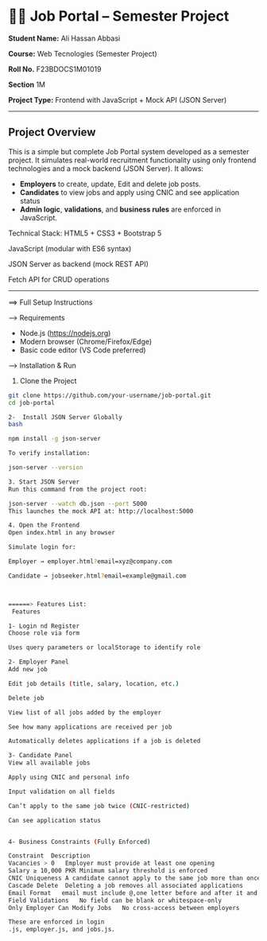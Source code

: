 # 🧑‍💼 Job Portal – Semester Project

**Student Name:** Ali Hassan Abbasi

**Course:** Web Tecnologies (Semester Project)

**Roll No.**      F23BDOCS1M01019

**Section**        1M

**Project Type:** Frontend with JavaScript + Mock API (JSON Server)

---

## Project Overview

This is a simple but complete Job Portal system developed as a semester project. It simulates real-world recruitment functionality using only frontend technologies and a mock backend (JSON Server). It allows:

- **Employers** to create, update, Edit and delete job posts.
- **Candidates** to view jobs and apply using CNIC and see application status
- **Admin logic**, **validations**, and **business rules** are enforced in JavaScript.

Technical Stack:
HTML5 + CSS3 + Bootstrap 5

JavaScript (modular with ES6 syntax)

JSON Server as backend (mock REST API)

Fetch API for CRUD operations

---

==> Full Setup Instructions

--> Requirements

- Node.js (https://nodejs.org)
- Modern browser (Chrome/Firefox/Edge)
- Basic code editor (VS Code preferred)

--> Installation & Run

1. Clone the Project

```bash (Using Command Prompt)
git clone https://github.com/your-username/job-portal.git
cd job-portal

2-  Install JSON Server Globally
bash

npm install -g json-server

To verify installation:

json-server --version

3. Start JSON Server
Run this command from the project root:

json-server --watch db.json --port 5000
This launches the mock API at: http://localhost:5000

4. Open the Frontend
Open index.html in any browser

Simulate login for:

Employer → employer.html?email=xyz@company.com

Candidate → jobseeker.html?email=example@gmail.com



======> Features List:
 Features

1- Login nd Register
Choose role via form

Uses query parameters or localStorage to identify role

2- Employer Panel
Add new job

Edit job details (title, salary, location, etc.)

Delete job

View list of all jobs added by the employer

See how many applications are received per job

Automatically deletes applications if a job is deleted

3- Candidate Panel
View all available jobs

Apply using CNIC and personal info

Input validation on all fields

Can’t apply to the same job twice (CNIC-restricted)

Can see application status


4- Business Constraints (Fully Enforced)

Constraint	Description
Vacancies > 0	Employer must provide at least one opening
Salary ≥ 10,000 PKR	Minimum salary threshold is enforced
CNIC Uniqueness	A candidate cannot apply to the same job more than once
Cascade Delete	Deleting a job removes all associated applications
Email Format   email must include @,one letter before and after it and . symbol
Field Validations	No field can be blank or whitespace-only
Only Employer Can Modify Jobs	No cross-access between employers

These are enforced in login
.js, employer.js, and jobs.js.



```
